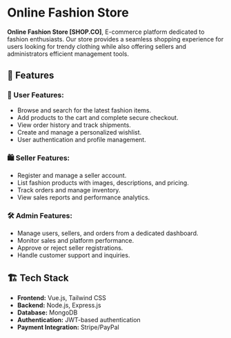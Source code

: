 # Online Fashion Store

**Online Fashion Store [SHOP.CO]**, E-commerce platform dedicated to fashion enthusiasts.
Our store provides a seamless shopping experience for users looking for trendy clothing while also
offering sellers and administrators efficient management tools.

## 🚀 Features

### 👤 User Features:

- Browse and search for the latest fashion items.
- Add products to the cart and complete secure checkout.
- View order history and track shipments.
- Create and manage a personalized wishlist.
- User authentication and profile management.

### 🛍️ Seller Features:

- Register and manage a seller account.
- List fashion products with images, descriptions, and pricing.
- Track orders and manage inventory.
- View sales reports and performance analytics.

### 🛠️ Admin Features:

- Manage users, sellers, and orders from a dedicated dashboard.
- Monitor sales and platform performance.
- Approve or reject seller registrations.
- Handle customer support and inquiries.

## 🏗️ Tech Stack

- **Frontend:** Vue.js, Tailwind CSS
- **Backend:** Node.js, Express.js
- **Database:** MongoDB
- **Authentication:** JWT-based authentication
- **Payment Integration:** Stripe/PayPal
